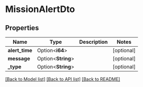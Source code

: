 # MissionAlertDto

## Properties

Name | Type | Description | Notes
------------ | ------------- | ------------- | -------------
**alert_time** | Option<**i64**> |  | [optional]
**message** | Option<**String**> |  | [optional]
**_type** | Option<**String**> |  | [optional]

[[Back to Model list]](../README.md#documentation-for-models) [[Back to API list]](../README.md#documentation-for-api-endpoints) [[Back to README]](../README.md)



